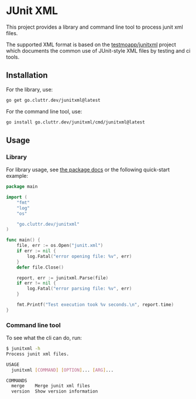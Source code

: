 # JUnit XML

This project provides a library and command line tool to process junit xml files.

The supported XML format is based on the [testmoapp/junitxml](https://githubm/com/testmoapp/junitxml)
project which documents the common use of JUnit-style XML files by testing and ci tools.

## Installation

For the library, use:

```sh
go get go.cluttr.dev/junitxml@latest
```

For the command line tool, use:

```sh
go install go.cluttr.dev/junitxml/cmd/junitxml@latest
```


## Usage

### Library

For library usage, see [the package docs](https://pkg.go.dev/go.cluttr.dev/junitxml)
or the following quick-start example:

```go
package main

import (
    "fmt"
    "log"
    "os"

    "go.cluttr.dev/junitxml"
)

func main() {
    file, err := os.Open("junit.xml")
    if err := nil {
        log.Fatal("error opening file: %v", err)
    }
    defer file.Close()

    report, err := junitxml.Parse(file)
    if err != nil {
        log.Fatal("error parsing file: %v", err)
    }

    fmt.Printf("Test execution took %v seconds.\n", report.time)
}
```

### Command line tool

To see what the cli can do, run:

```sh
$ junitxml -h
Process junit xml files.

USAGE
  junitxml [COMMAND] [OPTION]... [ARG]...

COMMANDS
  merge    Merge junit xml files
  version  Show version information
```
